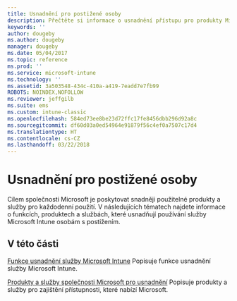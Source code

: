 ```yaml
---
title: Usnadnění pro postižené osoby
description: Přečtěte si informace o usnadnění přístupu pro produkty Microsoftu.
keywords: ''
author: dougeby
ms.author: dougeby
manager: dougeby
ms.date: 05/04/2017
ms.topic: reference
ms.prod: ''
ms.service: microsoft-intune
ms.technology: ''
ms.assetid: 3a503548-434c-410a-a419-7eadd7e7fb99
ROBOTS: NOINDEX,NOFOLLOW
ms.reviewer: jeffgilb
ms.suite: ems
ms.custom: intune-classic
ms.openlocfilehash: 584ed73ee8be23d72ffc17fe8456dbb296d92a8c
ms.sourcegitcommit: df60d03a0ed54964e91879f56c4ef0a7507c17d4
ms.translationtype: HT
ms.contentlocale: cs-CZ
ms.lasthandoff: 03/22/2018
---
```

# <a name="accessibility-for-people-with-disabilities"></a>Usnadnění pro postižené osoby
Cílem společnosti Microsoft je poskytovat snadněji použitelné produkty a služby pro každodenní použití. V následujících tématech najdete informace o funkcích, produktech a službách, které usnadňují používání služby Microsoft Intune osobám s postižením.

## <a name="in-this-section"></a>V této části
[Funkce usnadnění služby Microsoft Intune](accessibility-features-of-microsoft-intune.md) Popisuje funkce usnadnění služby Microsoft Intune.

[Produkty a služby společnosti Microsoft pro usnadnění](accessibility-products-and-services-from-microsoft.md) Popisuje produkty a služby pro zajištění přístupnosti, které nabízí Microsoft.
